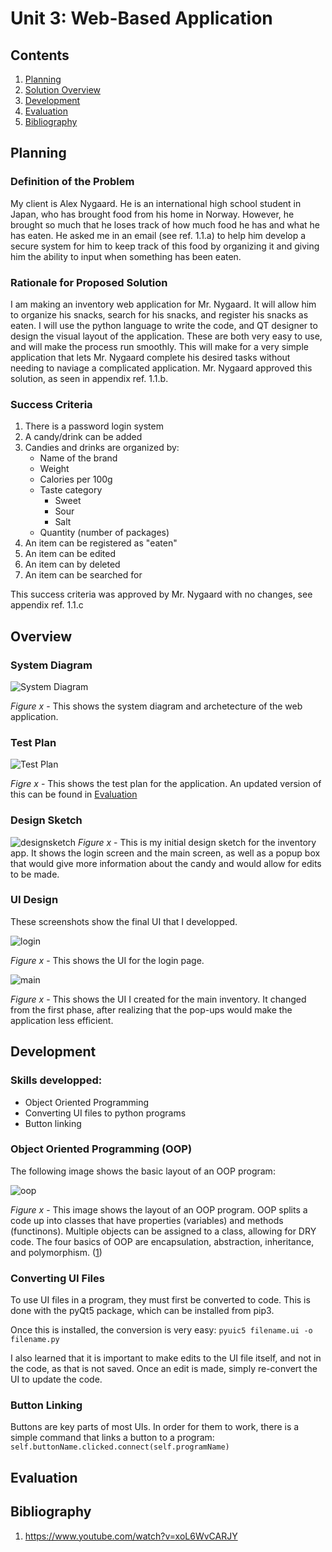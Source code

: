 # Unit 3: Web-Based Application

Contents
----
  1. [Planning](#planning)
  2. [Solution Overview](#overview)
  3. [Development](#development)
  4. [Evaluation](#evaluation)
  5. [Bibliography](#bibliography)
  
  
Planning
---

### Definition of the Problem
My client is Alex Nygaard. He is an international high school student in Japan, who has brought food from his home in Norway. However, he brought so much that he loses track of how much food he has and what he has eaten. He asked me in an email (see ref. 1.1.a) to help him develop a secure system for him to keep track of this food by organizing it and giving him the ability to input when something has been eaten.

### Rationale for Proposed Solution
I am making an inventory web application for Mr. Nygaard. It will allow him to organize his snacks, search for his snacks, and register his snacks as eaten. I will use the python language to write the code, and QT designer to design the visual layout of the application. These are both very easy to use, and will make the process run smoothly. This will make for a very simple application that lets Mr. Nygaard complete his desired tasks without needing to naviage a complicated application. Mr. Nygaard approved this solution, as seen in appendix ref. 1.1.b.

### Success Criteria
1. There is a password login system
2. A candy/drink can be added
3. Candies and drinks are organized by:
    * Name of the brand
    * Weight
    * Calories per 100g
    * Taste category
      * Sweet
      * Sour
      * Salt
    * Quantity (number of packages)
4. An item can be registered as "eaten"
5. An item can be edited
6. An item can by deleted
7. An item can be searched for

This success criteria was approved by Mr. Nygaard with no changes, see appendix ref. 1.1.c


Overview
---

### System Diagram
![System Diagram](images/sys_diagram.png)

*Figure x* - This shows the system diagram and archetecture of the web application.

### Test Plan
![Test Plan](images/test_plan.png)

*Figre x* - This shows the test plan for the application. An updated version of this can be found in [Evaluation](#evaluation)

### Design Sketch
![designsketch](images/sketch.jpg)
*Figure x* - This is my initial design sketch for the inventory app. It shows the login screen and the main screen, as well as a popup box that would give more information about the candy and would allow for edits to be made.

### UI Design
These screenshots show the final UI that I developped.

![login](images/loginUI.png)

*Figure x* - This shows the UI for the login page.

![main](images/mainUI.png)

*Figure x* - This shows the UI I created for the main inventory. It changed from the first phase, after realizing that the pop-ups would make the application less efficient.


Development
---

### Skills developped:
* Object Oriented Programming
* Converting UI files to python programs
* Button linking

### Object Oriented Programming (OOP)
The following image shows the basic layout of an OOP program:

![oop](images/oop.png)

*Figure x* - This image shows the layout of an OOP program. OOP splits a code up into classes that have properties (variables) and methods (functinons). Multiple objects can be assigned to a class, allowing for DRY code. The four basics of OOP are encapsulation, abstraction, inheritance, and polymorphism. ([1](#bibliography))

### Converting UI Files
To use UI files in a program, they must first be converted to code. This is done with the pyQt5 package, which can be installed from pip3.

Once this is installed, the conversion is very easy: `pyuic5 filename.ui -o filename.py`

I also learned that it is important to make edits to the UI file itself, and not in the code, as that is not saved. Once an edit is made, simply re-convert the UI to update the code.

### Button Linking
Buttons are key parts of most UIs. In order for them to work, there is a simple command that links a button to a program: `self.buttonName.clicked.connect(self.programName)`


Evaluation
--


Bibliography
--
1. https://www.youtube.com/watch?v=xoL6WvCARJY
